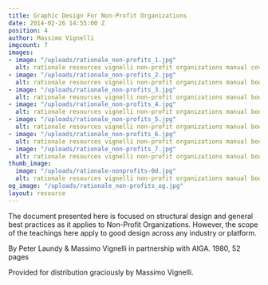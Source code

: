 ```yaml
---
title: Graphic Design For Non-Profit Organizations
date: 2014-02-26 14:55:00 Z
position: 4
author: Massimo Vignelli
imgcount: 7
images:
- image: "/uploads/rationale_non-profits_1.jpg"
  alt: rationale resources vignelli non-profit organizations manual cover
- image: "/uploads/rationale_non-profits_2.jpg"
  alt: rationale resources vignelli non-profit organizations manual book
- image: "/uploads/rationale_non-profits_3.jpg"
  alt: rationale resources vignelli non-profit organizations manual book
- image: "/uploads/rationale_non-profits_4.jpg"
  alt: rationale resources vignelli non-profit organizations manual book
- image: "/uploads/rationale_non-profits_5.jpg"
  alt: rationale resources vignelli non-profit organizations manual book
- image: "/uploads/rationale_non-profits_6.jpg"
  alt: rationale resources vignelli non-profit organizations manual book
- image: "/uploads/rationale_non-profits_7.jpg"
  alt: rationale resources vignelli non-profit organizations manual book
thumb_image:
  image: "/uploads/rationale-nonprofits-0d.jpg"
  alt: rationale resources vignelli non-profit organizations manual book
og_image: "/uploads/rationale_non-profits_og.jpg"
layout: resource
---
```


The document presented here is focused on structural design and general best practices as it applies to Non-Profit Organizations. However, the scope of the teachings here apply to good design across any industry or platform.

By Peter Laundy & Massimo Vignelli in partnership with AIGA. 1980, 52 pages

Provided for distribution graciously by Massimo Vignelli.